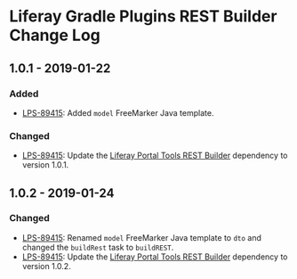 # Liferay Gradle Plugins REST Builder Change Log

## 1.0.1 - 2019-01-22

### Added
- [LPS-89415]: Added `model` FreeMarker Java template.

### Changed
- [LPS-89415]: Update the [Liferay Portal Tools REST Builder] dependency to
version 1.0.1.

## 1.0.2 - 2019-01-24

### Changed
- [LPS-89415]: Renamed `model` FreeMarker Java template to `dto` and changed the
`buildRest` task to `buildREST`.
- [LPS-89415]: Update the [Liferay Portal Tools REST Builder] dependency to
version 1.0.2.

[Liferay Portal Tools REST Builder]: https://github.com/liferay/liferay-portal/tree/master/modules/util/portal-tools-rest-builder
[LPS-89415]: https://issues.liferay.com/browse/LPS-89415